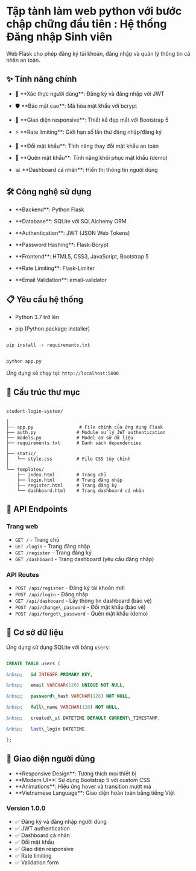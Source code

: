 # Tập tành làm web python với bước chập chững đầu tiên : Hệ thống Đăng nhập Sinh viên

Web Flask cho phép đăng ký tài khoản, đăng nhập và quản lý thông tin cá nhân an toàn.

## ✨ Tính năng chính



- 🔐 \*\*Xác thực người dùng\*\*: Đăng ký và đăng nhập với JWT

- 🛡️ \*\*Bảo mật cao\*\*: Mã hóa mật khẩu với bcrypt

- 📱 \*\*Giao diện responsive\*\*: Thiết kế đẹp mắt với Bootstrap 5

- ⚡ \*\*Rate limiting\*\*: Giới hạn số lần thử đăng nhập/đăng ký

- 🔄 \*\*Đổi mật khẩu\*\*: Tính năng thay đổi mật khẩu an toàn

- 📧 \*\*Quên mật khẩu\*\*: Tính năng khôi phục mật khẩu (demo)

- 📊 \*\*Dashboard cá nhân\*\*: Hiển thị thông tin người dùng

## 🛠️ Công nghệ sử dụng



- \*\*Backend\*\*: Python Flask

- \*\*Database\*\*: SQLite với SQLAlchemy ORM

- \*\*Authentication\*\*: JWT (JSON Web Tokens)

- \*\*Password Hashing\*\*: Flask-Bcrypt

- \*\*Frontend\*\*: HTML5, CSS3, JavaScript, Bootstrap 5

- \*\*Rate Limiting\*\*: Flask-Limiter

- \*\*Email Validation\*\*: email-validator


## 📋 Yêu cầu hệ thống

- Python 3.7 trở lên

- pip (Python package installer)

```bash

pip install -r requirements.txt

```

```bash

python app.py

```

Ứng dụng sẽ chạy tại: `http://localhost:5000`

## 📁 Cấu trúc thư mục

```

student-login-system/

│
├── app.py                 # File chính của ứng dụng Flask
├── auth.py               # Module xử lý JWT authentication
├── models.py             # Model cơ sở dữ liệu
├── requirements.txt      # Danh sách dependencies
│
├── static/
│   └── style.css         # File CSS tùy chỉnh
│
└── templates/
    ├── index.html        # Trang chủ
    ├── login.html        # Trang đăng nhập
    ├── register.html     # Trang đăng ký
    └── dashboard.html    # Trang dashboard cá nhân

```

## 🎯 API Endpoints

### Trang web

- `GET /` - Trang chủ
- `GET /login` - Trang đăng nhập  
- `GET /register` - Trang đăng ký
- `GET /dashboard` - Trang dashboard (yêu cầu đăng nhập)



### API Routes

- `POST /api/register` - Đăng ký tài khoản mới
- `POST /api/login` - Đăng nhập
- `GET /api/dashboard` - Lấy thông tin dashboard (bảo vệ)
- `POST /api/change\_password` - Đổi mật khẩu (bảo vệ)
- `POST /api/forgot\_password` - Quên mật khẩu (demo)

## 💾 Cơ sở dữ liệu

Ứng dụng sử dụng SQLite với bảng `users`:

```sql

CREATE TABLE users (

&nbsp;   id INTEGER PRIMARY KEY,

&nbsp;   email VARCHAR(120) UNIQUE NOT NULL,

&nbsp;   password\_hash VARCHAR(128) NOT NULL,

&nbsp;   full\_name VARCHAR(120) NOT NULL,

&nbsp;   created\_at DATETIME DEFAULT CURRENT\_TIMESTAMP,

&nbsp;   last\_login DATETIME

);

```

## 🎨 Giao diện người dùng
- \*\*Responsive Design\*\*: Tương thích mọi thiết bị
- \*\*Modern UI\*\*: Sử dụng Bootstrap 5 với custom CSS
- \*\*Animations\*\*: Hiệu ứng hover và transition mượt mà
- \*\*Vietnamese Language\*\*: Giao diện hoàn toàn bằng tiếng Việt


### Version 1.0.0
- ✅ Đăng ký và đăng nhập người dùng
- ✅ JWT authentication
- ✅ Dashboard cá nhân
- ✅ Đổi mật khẩu
- ✅ Giao diện responsive
- ✅ Rate limiting
- ✅ Validation form






